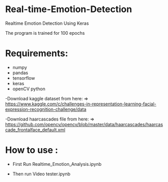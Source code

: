 # Real-time-Emotion-Detection
Realtime Emotion Detection Using Keras

The program is trained for 100 epochs

# Requirements:
- numpy
- pandas
- tensorflow
- keras
- openCV python

-Download kaggle dataset from here: 
=> https://www.kaggle.com/c/challenges-in-representation-learning-facial-expression-recognition-challenge/data


-Download haarcascades file from here:
=> https://github.com/opencv/opencv/blob/master/data/haarcascades/haarcascade_frontalface_default.xml

# How to use :
- First Run Realtime_Emotion_Analysis.ipynb

- Then run Video tester.ipynb
